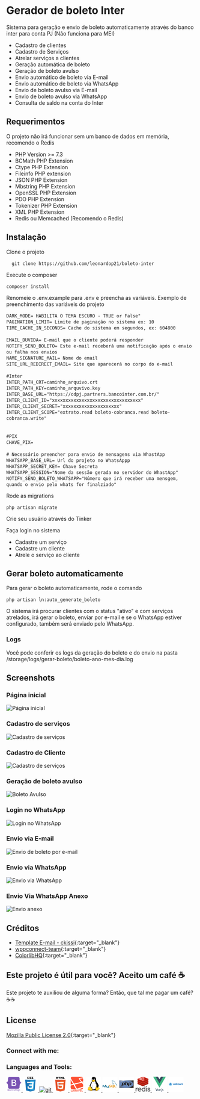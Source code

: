 
# Gerador de boleto Inter

Sistema para geração e envio de boleto automaticamente através do banco inter para conta PJ (Não funciona para MEI)

- Cadastro de clientes
- Cadastro de Serviços
- Atrelar serviços a clientes
- Geração automática de boleto
- Geração de boleto avulso
- Envio automático de boleto via E-mail
- Envio automático de boleto via WhatsApp
- Envio de boleto avulso via E-mail
- Envio de boleto avulso via WhatsApp
- Consulta de saldo na conta do Inter
## Requerimentos

O projeto não irá funcionar sem um banco de dados em memória, recomendo o Redis

- PHP Version >= 7.3
- BCMath PHP Extension
- Ctype PHP Extension
- Fileinfo PHP extension
- JSON PHP Extension
- Mbstring PHP Extension
- OpenSSL PHP Extension
- PDO PHP Extension
- Tokenizer PHP Extension
- XML PHP Extension
- Redis ou Memcached (Recomendo o Redis)

## Instalação

Clone o projeto

```
  git clone https://github.com/leonardop21/boleto-inter
```

Execute o composer

```
composer install
```

Renomeie o .env.example para .env e preencha as variáveis. Exemplo de preenchimento das variáveis do projeto

```
DARK_MODE= HABILITA O TEMA ESCURO - TRUE or False"
PAGINATION_LIMIT= Limite de paginação no sistema ex: 10
TIME_CACHE_IN_SECONDS= Cache do sistema em segundos, ex: 604800

EMAIL_DUVIDA= E-mail que o cliente poderá responder
NOTIFY_SEND_BOLETO= Este e-mail receberá uma notificação após o envio ou falha nos envios
NAME_SIGNATURE_MAIL= Nome do email
SITE_URL_REDIRECT_EMAIL= Site que aparecerá no corpo do e-mail

#Inter
INTER_PATH_CRT=caminho_arquivo.crt
INTER_PATH_KEY=caminho_arquvivo.key
INTER_BASE_URL="https://cdpj.partners.bancointer.com.br/"
INTER_CLIENT_ID="xxxxxxxxxxxxxxxxxxxxxxxxxxxxxxxxx"
INTER_CLIENT_SECRET="xxxxxxxxxxxxxxxxxxxxx"
INTER_CLIENT_SCOPE="extrato.read boleto-cobranca.read boleto-cobranca.write"


#PIX
CHAVE_PIX=

# Necessário preencher para envio de mensagens via WhastApp
WHATSAPP_BASE_URL= Url do projeto no WhatsAppp
WHATSAPP_SECRET_KEY= Chave Secreta
WHATSAPP_SESSION="Nome da sessão gerada no servidor do WhastApp"
NOTIFY_SEND_BOLETO_WHATSAPP="Número que irá receber uma mensgem, quando o envio pelo whats for finalziado"
```

Rode as migrations

```
php artisan migrate
```

Crie seu usuário através do Tinker

Faça login no sistema
- Cadastre um serviço
- Cadastre um cliente
- Atrele o serviço ao cliente

## Gerar boleto automaticamente

Para gerar o boleto automaticamente, rode o comando

```
php artisan ln:auto_generate_boleto
```

O sistema irá procurar clientes com o status "ativo" e com serviços atrelados, irá gerar o boleto, enviar por e-mail e se o WhatsApp estiver configurado, também será enviado pelo WhatsApp.

### Logs
Você pode conferir os logs da geração do boleto e do envio na pasta /storage/logs/gerar-boleto/boleto-ano-mes-dia.log


## Screenshots


### Página inicial
![Página inicial](https://i.imgur.com/RsC5KcU.png)



### Cadastro de serviços
![Cadastro de serviços](https://i.imgur.com/SaXMvOf.png)


### Cadastro de Cliente
![Cadastro de serviços](https://i.imgur.com/7clMNgp.png)

### Geração de boleto avulso

![Boleto Avulso](https://i.imgur.com/TUyDNKh.png)

### Login no WhatsApp
![Login no WhatsApp](https://i.imgur.com/XWadznx.png)

### Envio via E-mail
![Envio de boleto por e-mail](https://i.imgur.com/YGAAf3z.png)

### Envio via WhatsApp 
![Envio via WhatsApp](https://i.imgur.com/uAS1xCl.png)

### Envio Via WhatsApp Anexo
![Envio anexo](https://i.imgur.com/oZzvVtl.png)
## Créditos

- [Template E-mail - ckissi](https://github.com/ckissi/responsive-html-email-templates){:target="_blank"}
- [wppconnect-team](https://github.com/wppconnect-team){:target="_blank"}
- [ColorlibHQ](https://github.com/ColorlibHQ/AdminLTE){:target="_blank"}

## Este projeto é útil para você? Aceito um café ☕

Este projeto te auxiliou de alguma forma? Então, que tal me pagar um café? ☕☕
## License

[Mozilla Public License 2.0](https://choosealicense.com/licenses/mpl-2.0/){:target="_blank"}



<h3 align="left">Connect with me:</h3>
<p align="left">
</p>

<h3 align="left">Languages and Tools:</h3>
<p align="left"> <a href="https://getbootstrap.com" target="_blank" rel="noreferrer"> <img src="https://raw.githubusercontent.com/devicons/devicon/master/icons/bootstrap/bootstrap-plain-wordmark.svg" alt="bootstrap" width="40" height="40"/> </a> <a href="https://www.w3schools.com/css/" target="_blank" rel="noreferrer"> <img src="https://raw.githubusercontent.com/devicons/devicon/master/icons/css3/css3-original-wordmark.svg" alt="css3" width="40" height="40"/> </a> <a href="https://git-scm.com/" target="_blank" rel="noreferrer"> <img src="https://www.vectorlogo.zone/logos/git-scm/git-scm-icon.svg" alt="git" width="40" height="40"/> </a> <a href="https://www.w3.org/html/" target="_blank" rel="noreferrer"> <img src="https://raw.githubusercontent.com/devicons/devicon/master/icons/html5/html5-original-wordmark.svg" alt="html5" width="40" height="40"/> </a> <a href="https://laravel.com/" target="_blank" rel="noreferrer"> <img src="https://raw.githubusercontent.com/devicons/devicon/master/icons/laravel/laravel-plain-wordmark.svg" alt="laravel" width="40" height="40"/> </a> <a href="https://www.linux.org/" target="_blank" rel="noreferrer"> <img src="https://raw.githubusercontent.com/devicons/devicon/master/icons/linux/linux-original.svg" alt="linux" width="40" height="40"/> </a> <a href="https://www.mysql.com/" target="_blank" rel="noreferrer"> <img src="https://raw.githubusercontent.com/devicons/devicon/master/icons/mysql/mysql-original-wordmark.svg" alt="mysql" width="40" height="40"/> </a> <a href="https://www.php.net" target="_blank" rel="noreferrer"> <img src="https://raw.githubusercontent.com/devicons/devicon/master/icons/php/php-original.svg" alt="php" width="40" height="40"/> </a> <a href="https://redis.io" target="_blank" rel="noreferrer"> <img src="https://raw.githubusercontent.com/devicons/devicon/master/icons/redis/redis-original-wordmark.svg" alt="redis" width="40" height="40"/> </a> <a href="https://vuejs.org/" target="_blank" rel="noreferrer"> <img src="https://raw.githubusercontent.com/devicons/devicon/master/icons/vuejs/vuejs-original-wordmark.svg" alt="vuejs" width="40" height="40"/> </a> <a href="https://webpack.js.org" target="_blank" rel="noreferrer"> <img src="https://raw.githubusercontent.com/devicons/devicon/d00d0969292a6569d45b06d3f350f463a0107b0d/icons/webpack/webpack-original-wordmark.svg" alt="webpack" width="40" height="40"/> </a> </p>

